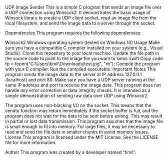 UDP Image Sender
This is a simple C program that sends an image file over a UDP connection using Winsock2. It demonstrates the basic usage of Winsock library to create a UDP client socket, read an image file from the local filesystem, and send the image data to a server through the socket.

Dependencies
This program requires the following dependencies:

Winsock2
Windows operating system (tested on Windows 10)
Usage
Make sure you have a compatible C compiler installed on your system (e.g., Visual Studio).
Clone this repository to your local machine.
Update the file path in the source code to point to the image file you want to send:
swift
Copy code
fp = fopen("C:\\Users\\timil\\Downloads\\test.jpg", "rb");
Compile the program with your C compiler.
Run the compiled executable.
Important Notes
This program sends the image data to the server at IP address 127.0.0.1 (localhost) and port 80. Make sure you have a UDP server running at the same IP address and port to receive the image data.
This program does not handle any error correction or data integrity checks. It is intended as a simple demonstration of sending raw data over UDP using Winsock2.

The program uses non-blocking I/O on the socket. This means that the sendto function may return immediately if the socket buffer is full, and the program does not wait for the data to be sent before exiting. This may result in partial or lost data transmission.
This program assumes that the image file is small enough to fit into memory. For large files, it may be necessary to read and send the file data in smaller chunks to avoid memory issues.
License
This program is licensed under the MIT License. See the LICENSE file for more information.

Author
This program was created by a developer named "timil".
